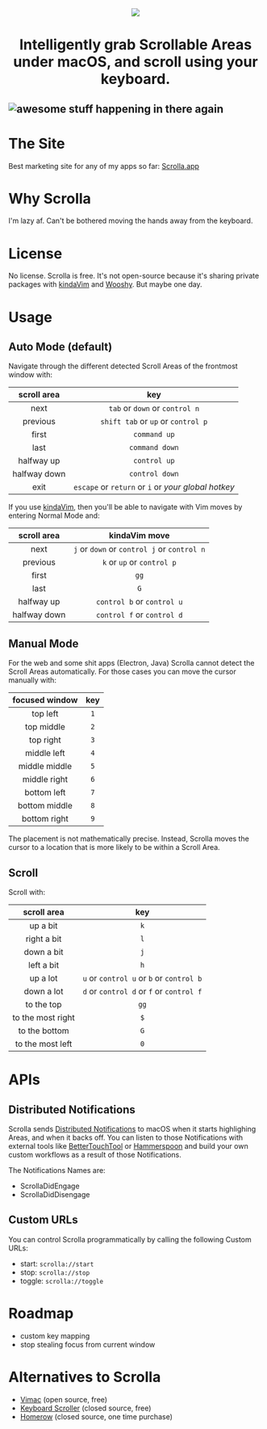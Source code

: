 <div align="center">
    <img src="https://github.com/godbout/Scrolla.docs/blob/master/assets/icon.png">
    <h1>Intelligently grab Scrollable Areas under macOS, and scroll using your keyboard.</h1>
</div>

![awesome stuff happening in there again](https://raw.githubusercontent.com/godbout/Scrolla.docs/master/assets/gif.gif "hehe again")
---

# The Site

Best marketing site for any of my apps so far: [Scrolla.app](https://scrolla.app)

# Why Scrolla

I'm lazy af. Can't be bothered moving the hands away from the keyboard.

# License

No license. Scrolla is free. It's not open-source because it's sharing private packages with [kindaVim](https://github.com/godbout/kindaVim.docs) and [Wooshy](https://github.com/godbout/Wooshy.docs). But maybe one day.

# Usage

## Auto Mode (default)

Navigate through the different detected Scroll Areas of the frontmost window with:

| scroll area     | key | 
| :---:           | :---:
| next            | `tab` or `down` or `control n`
| previous        | `shift tab` or `up` or `control p`
| first           | `command up`
| last            | `command down`
| halfway up      | `control up`
| halfway down    | `control down`
| exit            |  `escape` or `return` or `i` or _your global hotkey_

If you use [kindaVim](https://github.com/godbout/kindaVim.docs), then you'll be able to navigate with Vim moves by entering Normal Mode and:

| scroll area     | kindaVim move | 
| :---:           | :---: 
| next            | `j` or `down` or `control j` or `control n`
| previous        | `k` or `up` or `control p`
| first           | `gg`
| last            | `G`
| halfway up      | `control b` or `control u` 
| halfway down    | `control f` or `control d`

## Manual Mode

For the web and some shit apps (Electron, Java) Scrolla cannot detect the Scroll Areas automatically. For those cases you can move the cursor manually with:

| focused window  | key |
| :---:           | :---:
| top left        | `1`
| top middle      | `2`
| top right       | `3`
| middle left     | `4`
| middle middle   | `5`
| middle right    | `6`
| bottom left     | `7`
| bottom middle   | `8`
| bottom right    | `9`

The placement is not mathematically precise. Instead, Scrolla moves the cursor to a location that is more likely to be within a Scroll Area.

## Scroll

Scroll with:

| scroll area       |  key 
| :---:             | :---: 
| up a bit          | `k`
| right a bit       | `l`
| down a bit        | `j`
| left a bit        | `h`
| up a lot          | `u` or `control u` or `b` or `control b`
| down a lot        | `d` or `control d` or `f` or `control f`
| to the top        | `gg`
| to the most right | `$`
| to the bottom     | `G`
| to the most left  | `0`

# APIs

## Distributed Notifications

Scrolla sends [Distributed Notifications](https://developer.apple.com/documentation/foundation/distributednotificationcenter) to macOS when it starts highlighing Areas, and when it backs off.
You can listen to those Notifications with external tools like [BetterTouchTool](https://www.google.com/search?q=bettertouchtool) or [Hammerspoon](https://www.hammerspoon.org) and build your own custom workflows as a result of those Notifications.

The Notifications Names are:
* ScrollaDidEngage
* ScrollaDidDisengage

## Custom URLs

You can control Scrolla programmatically by calling the following Custom URLs:
* start: `scrolla://start`
* stop: `scrolla://stop`
* toggle: `scrolla://toggle`

# Roadmap

* custom key mapping
* stop stealing focus from current window

# Alternatives to Scrolla

* [Vimac](https://github.com/dexterleng/vimac) (open source, free)
* [Keyboard Scroller](https://github.com/dexterleng/KeyboardScroller.docs) (closed source, free)
* [Homerow](https://www.homerow.app) (closed source, one time purchase)
